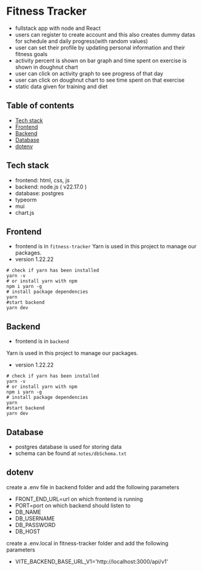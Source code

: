 # Fitness Tracker

- fullstack app with node and React
- users can register to create account and this also creates dummy datas for schedule and daily progress(with random values)
- user can set their profile by updating personal information and their fitness goals
- activity percent is shown on bar graph and time spent on exercise is shown in doughnut chart
- user can click on activity graph to see progress of that day
- user can click on doughnut chart to see time spent on that exercise
- static data given for training and diet

## Table of contents

- [Tech stack](#tech-stack)
- [Frontend](#frontend)
- [Backend](#backend)
- [Database](#database)
- [dotenv](#dotenv)

## Tech stack

- frontend: html, css, js
- backend: node.js ( v22.17.0 )
- database: postgres
- typeorm
- mui
- chart.js

## Frontend

- frontend is in `fitness-tracker`
  Yarn is used in this project to manage our packages.
- version 1.22.22

```shell
# check if yarn has been installed
yarn -v
# or install yarn with npm
npm i yarn -g
# install package dependencies
yarn
#start backend
yarn dev
```

## Backend
- frontend is in `backend`

Yarn is used in this project to manage our packages.

- version 1.22.22

```shell
# check if yarn has been installed
yarn -v
# or install yarn with npm
npm i yarn -g
# install package dependencies
yarn
#start backend
yarn dev
```

## Database

- postgres database is used for storing data
- schema can be found at `notes/dbSchema.txt`

## dotenv

create a .env file in backend folder and add the following parameters

- FRONT_END_URL=url on which frontend is running
- PORT=port on which backend should listen to
- DB_NAME
- DB_USERNAME
- DB_PASSWORD
- DB_HOST

create a .env.local in fitness-tracker folder and add the following parameters

- VITE_BACKEND_BASE_URL_V1='http://localhost:3000/api/v1'


